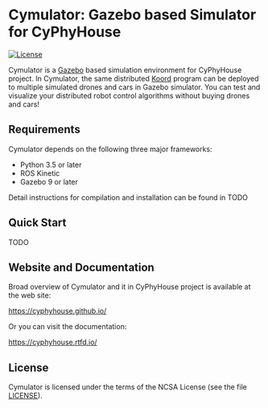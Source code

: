 Cymulator: Gazebo based Simulator for CyPhyHouse
================================================

[![License](https://img.shields.io/github/license/cyphyhouse/Cymulator)](LICENSE)

Cymulator is a [Gazebo](url-gazebo) based simulation environment for CyPhyHouse
project. In Cymulator, the same distributed [Koord](url-koord) program can be
deployed to multiple simulated drones and cars in Gazebo simulator. You can test
and visualize your distributed robot control algorithms without buying drones
and cars!

[url-gazebo]: http://gazebosim.org/
[url-koord]: https://github.com/cyphyhouse/KoordLanguage
[url-middleware]: https://github.com/cyphyhouse/CyPyHous3


Requirements
------------

Cymulator depends on the following three major frameworks:

+ Python 3.5 or later
+ ROS Kinetic
+ Gazebo 9 or later

Detail instructions for compilation and installation can be found in TODO


Quick Start
-----------

TODO


Website and Documentation
-------------------------

Broad overview of Cymulator and it in CyPhyHouse project is available at the web site:

  https://cyphyhouse.github.io/

Or you can visit the documentation:

  https://cyphyhouse.rtfd.io/


License
-------

Cymulator is licensed under the terms of the NCSA License (see the file
[LICENSE](LICENSE)).


